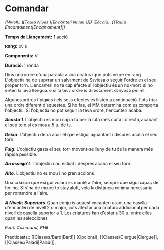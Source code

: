 # Comandar

*(Nivell:: [[Taula Nivell 1|Encanteri Nivell 1]]) (Escola:: [[Taula Encantament|Encantament]])*

**Temps de Llançament:** 1 acció

**Rang:** 60 u.

**Components:** V

**Duració:** 1 ronda

Dius una ordre d'una paraula a una criatura que pots veure en rang. L'objectiu ha de superar un salvament de Saviesa o seguir l'ordre en el seu proper torn. L'encanteri no té cap efecte si l'objectiu és un no-mort, si no entén la teva llengua, o si la teva ordre is directament danyosa per ell.

Algunes ordres típiques i els seus efectes es llisten a continuació. Pots triar una ordre diferent d'aquestes. Si ho fas, el MM determina com es comporta l'objectiu. Si l'objectiu no pot seguir la teva ordre, l'encanteri acaba.

***Acosta't***. L'objectiu es mou cap a tu per la ruta més curta i directa, acabant el seu torn si es mou a 5 u. de tu.

***Deixa***. L'objectiu deixa anar el que estigui aguantant i després acaba el seu torn.

***Fuig***. L'objectiu gasta el seu torn movent-se lluny de tu de la manera més ràpida possible.

***Arrossega't***. L'objectiu cau estirat i després acaba el seu torn.

***Alto***. L'objectiu no es mou i no pren accions.

Una criatura que estigui volant es manté a l'aire, sempre que sigui capaç de fer-ho. Si s'ha de moure to stay aloft, vola la distància mínima necessària per romandre a l'aire.

***A Nivells Superiors***. Quan conjuris aquest encanteri usant una casella d'encanteri de nivell 2 o major, pots afectar una criatura addicional per cada nivell de casella superior a 1. Les criatures han d'estar a 30 u. entre elles quan les selecciones.


*Font: Command, PHB*



Practicants:: [[Classes/Bard|Bard]] (Opcional), [[Classes/Clergue|Clergue]], [[Classes/Paladí|Paladí]],